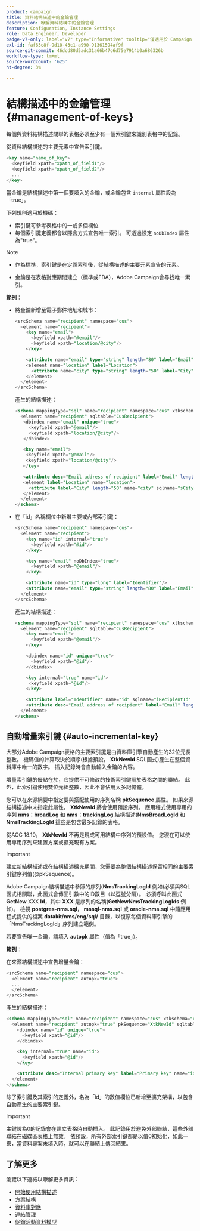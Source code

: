 ```yaml
---
product: campaign
title: 資料結構描述中的金鑰管理
description: 瞭解資料結構中的金鑰管理
feature: Configuration, Instance Settings
role: Data Engineer, Developer
badge-v7-only: label="v7" type="Informative" tooltip="僅適用於 Campaign Classic v7"
exl-id: faf63c8f-9d10-43c1-a990-91361594af9f
source-git-commit: 46dcd80d5adc31a66b47c6d75e7914b0a686326b
workflow-type: tm+mt
source-wordcount: '625'
ht-degree: 3%

---
```


# 結構描述中的金鑰管理 {#management-of-keys}

每個與資料結構描述關聯的表格必須至少有一個索引鍵來識別表格中的記錄。

從資料結構描述的主要元素中宣告索引鍵。

```sql
<key name="name_of_key">
  <keyfield xpath="xpath_of_field1"/>
  <keyfield xpath="xpath_of_field2"/>
  ...
</key>
```

當金鑰是結構描述中第一個要填入的金鑰，或金鑰包含 `internal` 屬性設為「true」。

下列規則適用於機碼：

* 索引鍵可參考表格中的一或多個欄位
* 每個索引鍵定義都會以隱含方式宣告唯一索引。 可透過設定 `noDbIndex` 屬性為&quot;true&quot;。

>[!NOTE]
>
>* 作為標準，索引鍵是在定義索引後，從結構描述的主要元素宣告的元素。
>
>* 金鑰是在表格對應期間建立（標準或FDA），Adobe Campaign會尋找唯一索引。

**範例**：

* 將金鑰新增至電子郵件地址和城市：

  ```sql
  <srcSchema name="recipient" namespace="cus">
    <element name="recipient">
      <key name="email">
        <keyfield xpath="@email"/> 
        <keyfield xpath="location/@city"/> 
      </key>
  
      <attribute name="email" type="string" length="80" label="Email" desc="Email address of recipient"/>
      <element name="location" label="Location">
        <attribute name="city" type="string" length="50" label="City" userEnum="city"/>
      </element>
    </element>
  </srcSchema>
  ```

  產生的結構描述：

  ```sql
  <schema mappingType="sql" name="recipient" namespace="cus" xtkschema="xtk:schema">  
    <element name="recipient" sqltable="CusRecipient">    
     <dbindex name="email" unique="true">      
       <keyfield xpath="@email"/>      
       <keyfield xpath="location/@city"/>    
     </dbindex>    
  
     <key name="email">      
      <keyfield xpath="@email"/>      
      <keyfield xpath="location/@city"/>    
     </key>    
  
     <attribute desc="Email address of recipient" label="Email" length="80" name="email" sqlname="sEmail" type="string"/>    
     <element label="Location" name="location">      
       <attribute label="City" length="50" name="city" sqlname="sCity" type="string" userEnum="city"/>    
     </element>  
    </element>
  </schema>
  ```

* 在「id」名稱欄位中新增主要或內部索引鍵：

  ```sql
  <srcSchema name="recipient" namespace="cus">
    <element name="recipient">
      <key name="id" internal="true">
        <keyfield xpath="@id"/> 
      </key>
  
      <key name="email" noDbIndex="true">
        <keyfield xpath="@email"/> 
      </key>
  
      <attribute name="id" type="long" label="Identifier"/>
      <attribute name="email" type="string" length="80" label="Email" desc="Email address of recipient"/>
    </element>
  </srcSchema>
  ```

  產生的結構描述：

  ```sql
  <schema mappingType="sql" name="recipient" namespace="cus" xtkschema="xtk:schema">  
    <element name="recipient" sqltable="CusRecipient">    
      <key name="email">      
        <keyfield xpath="@email"/>    
      </key>    
  
      <dbindex name="id" unique="true">      
        <keyfield xpath="@id"/>    
      </dbindex>    
  
      <key internal="true" name="id">      
       <keyfield xpath="@id"/>    
      </key>    
  
      <attribute label="Identifier" name="id" sqlname="iRecipientId" type="long"/>    
      <attribute desc="Email address of recipient" label="Email" length="80" name="email" sqlname="sEmail" type="string"/>  
    </element>
  </schema>
  ```

## 自動增量索引鍵 {#auto-incremental-key}

大部分Adobe Campaign表格的主要索引鍵是由資料庫引擎自動產生的32位元長整數。 機碼值的計算取決於順序(根據預設， **XtkNewId** SQL函式)產生在整個資料庫中唯一的數字。 插入記錄時會自動輸入金鑰的內容。

增量索引鍵的優點在於，它提供不可修改的技術索引鍵用於表格之間的聯結。 此外，此索引鍵使用雙位元組整數，因此不會佔用太多記憶體。

您可以在來源綱要中指定要與搭配使用的序列名稱 **pkSequence** 屬性。 如果來源結構描述中未指定此屬性， **XtkNewId** 將會使用預設序列。 應用程式使用專用的序列 **nms：broadLog** 和 **nms：trackingLog** 結構描述(**NmsBroadLogId** 和 **NmsTrackingLogId** 這些是包含最多記錄的表格。

從ACC 18.10， **XtkNewId** 不再是現成可用結構中序列的預設值。 您現在可以使用專用序列來建置方案或擴充現有方案。

>[!IMPORTANT]
>
>建立新結構描述或在結構描述擴充期間，您需要為整個結構描述保留相同的主要索引鍵序列值(@pkSequence)。

Adobe Campaign結構描述中參照的序列(**NmsTrackingLogId** 例如)必須與SQL函式相關聯，此函式會傳回引數中的ID數目（以逗號分隔）。 必須呼叫此函式 **GetNew** XXX **Id**，其中 **XXX** 是序列的名稱(**GetNewNmsTrackingLogIds** 例如)。 檢視 **postgres-nms.sql**， **mssql-nms.sql** 或 **oracle-nms.sql** 中隨應用程式提供的檔案 **datakit/nms/eng/sql/** 目錄，以復原每個資料庫引擎的「NmsTrackingLogId」序列建立範例。

若要宣告唯一金鑰，請填入 **autopk** 屬性（值為「true」）。

**範例**：

在來源結構描述中宣告增量金鑰：

```sql
<srcSchema name="recipient" namespace="cus">
  <element name="recipient" autopk="true">
  ...
  </element>
</srcSchema>
```

產生的結構描述：

```sql
<schema mappingType="sql" name="recipient" namespace="cus" xtkschema="xtk:schema">  
  <element name="recipient" autopk="true" pkSequence="XtkNewId" sqltable="CusRecipient"> 
    <dbindex name="id" unique="true">
      <keyfield xpath="@id"/>
    </dbindex>

    <key internal="true" name="id">
      <keyfield xpath="@id"/>
    </key>

    <attribute desc="Internal primary key" label="Primary key" name="id" sqlname="iRecipientId" type="long"/>
  </element>
</schema>
```

除了索引鍵及其索引的定義外，名為「id」的數值欄位已新增至擴充架構，以包含自動產生的主要索引鍵。

>[!IMPORTANT]
>
>主鍵設為0的記錄會在建立表格時自動插入。 此記錄用於避免外部聯結，這些外部聯結在磁碟區表格上無效。 依預設，所有外部索引鍵都是以值0初始化，如此一來，當資料專案未填入時，就可以在聯結上傳回結果。


## 了解更多

瀏覽以下連結以瞭解更多資訊：

* [開始使用結構描述](about-schema-reference.md)
* [方案結構](schema-structure.md)
* [資料庫對應](database-mapping.md)
* [連結管理](database-links.md)
* [促銷活動資料模型](about-data-model.md)
